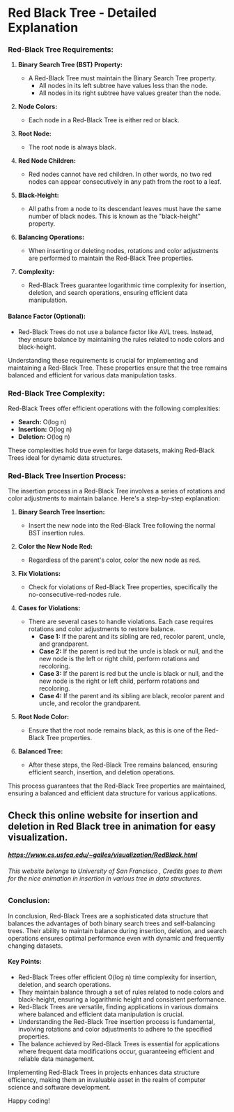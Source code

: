 
# Red Black Tree - Detailed Explanation

### Red-Black Tree Requirements:

1. **Binary Search Tree (BST) Property:**
   - A Red-Black Tree must maintain the Binary Search Tree property.
     - All nodes in its left subtree have values less than the node.
     - All nodes in its right subtree have values greater than the node.

2. **Node Colors:**
   - Each node in a Red-Black Tree is either red or black.

3. **Root Node:**
   - The root node is always black.

4. **Red Node Children:**
   - Red nodes cannot have red children. In other words, no two red nodes can appear consecutively in any path from the root to a leaf.

5. **Black-Height:**
   - All paths from a node to its descendant leaves must have the same number of black nodes. This is known as the "black-height" property.

6. **Balancing Operations:**
   - When inserting or deleting nodes, rotations and color adjustments are performed to maintain the Red-Black Tree properties.

7. **Complexity:**
   - Red-Black Trees guarantee logarithmic time complexity for insertion, deletion, and search operations, ensuring efficient data manipulation.

#### Balance Factor (Optional):
   - Red-Black Trees do not use a balance factor like AVL trees. Instead, they ensure balance by maintaining the rules related to node colors and black-height.

Understanding these requirements is crucial for implementing and maintaining a Red-Black Tree. These properties ensure that the tree remains balanced and efficient for various data manipulation tasks.

### Red-Black Tree Complexity:

Red-Black Trees offer efficient operations with the following complexities:

- **Search:** O(log n)
- **Insertion:** O(log n)
- **Deletion:** O(log n)

These complexities hold true even for large datasets, making Red-Black Trees ideal for dynamic data structures.

### Red-Black Tree Insertion Process:

The insertion process in a Red-Black Tree involves a series of rotations and color adjustments to maintain balance. Here's a step-by-step explanation:

1. **Binary Search Tree Insertion:**
   - Insert the new node into the Red-Black Tree following the normal BST insertion rules.

2. **Color the New Node Red:**
   - Regardless of the parent's color, color the new node as red.

3. **Fix Violations:**
   - Check for violations of Red-Black Tree properties, specifically the no-consecutive-red-nodes rule.
  
4. **Cases for Violations:**
   - There are several cases to handle violations. Each case requires rotations and color adjustments to restore balance.
     - **Case 1:** If the parent and its sibling are red, recolor parent, uncle, and grandparent.
     - **Case 2:** If the parent is red but the uncle is black or null, and the new node is the left or right child, perform rotations and recoloring.
     - **Case 3:** If the parent is red but the uncle is black or null, and the new node is the right or left child, perform rotations and recoloring.
     - **Case 4:** If the parent and its sibling are black, recolor parent and uncle, and recolor the grandparent.

5. **Root Node Color:**
   - Ensure that the root node remains black, as this is one of the Red-Black Tree properties.

6. **Balanced Tree:**
   - After these steps, the Red-Black Tree remains balanced, ensuring efficient search, insertion, and deletion operations.

This process guarantees that the Red-Black Tree properties are maintained, ensuring a balanced and efficient data structure for various applications.





## Check this online website for insertion and deletion in Red Black tree in animation for easy visualization.
#### *https://www.cs.usfca.edu/~galles/visualization/RedBlack.html*
###### This website belongs to *University of San Francisco* ,  Credits goes to them for the nice animation in insertion in various tree in data structures.


### Conclusion:

In conclusion, Red-Black Trees are a sophisticated data structure that balances the advantages of both binary search trees and self-balancing trees. Their ability to maintain balance during insertion, deletion, and search operations ensures optimal performance even with dynamic and frequently changing datasets.

#### Key Points:

- Red-Black Trees offer efficient O(log n) time complexity for insertion, deletion, and search operations.
- They maintain balance through a set of rules related to node colors and black-height, ensuring a logarithmic height and consistent performance.
- Red-Black Trees are versatile, finding applications in various domains where balanced and efficient data manipulation is crucial.
- Understanding the Red-Black Tree insertion process is fundamental, involving rotations and color adjustments to adhere to the specified properties.
- The balance achieved by Red-Black Trees is essential for applications where frequent data modifications occur, guaranteeing efficient and reliable data management.

Implementing Red-Black Trees in projects enhances data structure efficiency, making them an invaluable asset in the realm of computer science and software development.


Happy coding!
